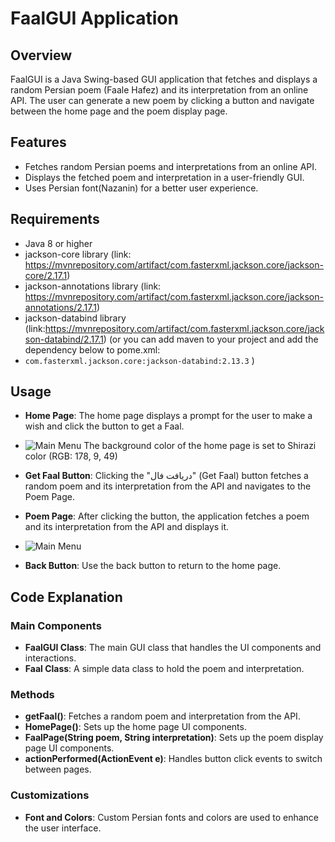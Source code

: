 # FaalGUI Application

## Overview

FaalGUI is a Java Swing-based GUI application that fetches and displays a random Persian poem (Faale Hafez) and its interpretation from an online API. The user can generate a new poem by clicking a button and navigate between the home page and the poem display page.

## Features

- Fetches random Persian poems and interpretations from an online API.
- Displays the fetched poem and interpretation in a user-friendly GUI.
- Uses Persian font(Nazanin) for a better user experience.

## Requirements

- Java 8 or higher
- jackson-core library (link: <https://mvnrepository.com/artifact/com.fasterxml.jackson.core/jackson-core/2.17.1>)
- jackson-annotations library (link: <https://mvnrepository.com/artifact/com.fasterxml.jackson.core/jackson-annotations/2.17.1>)
- jackson-databind library (link:<https://mvnrepository.com/artifact/com.fasterxml.jackson.core/jackson-databind/2.17.1>)
(or you can add maven to your project and add the dependency below to pome.xml:
- `com.fasterxml.jackson.core:jackson-databind:2.13.3`
)

## Usage

- **Home Page**: The home page displays a prompt for the user to make a wish and click the button to get a Faal.
- ![Main Menu](https://github.com/Kosar-Gari/FaaleHafez/blob/main/Screenshots/HomePage%20Panel.png)
The background color of the home page is set to Shirazi color (RGB: 178, 9, 49)
- **Get Faal Button**: Clicking the "دریافت فال" (Get Faal) button fetches a random poem and its interpretation from the API and navigates to the Poem Page.


- **Poem Page**: After clicking the button, the application fetches a poem and its interpretation from the API and displays it.
- ![Main Menu](https://github.com/Kosar-Gari/FaaleHafez/blob/main/Screenshots/Poem%20%26%20Interpretation%20Panel.png)
- **Back Button**: Use the back button to return to the home page.

## Code Explanation

### Main Components

- **FaalGUI Class**: The main GUI class that handles the UI components and interactions.
- **Faal Class**: A simple data class to hold the poem and interpretation.

### Methods

- **getFaal()**: Fetches a random poem and interpretation from the API.
- **HomePage()**: Sets up the home page UI components.
- **FaalPage(String poem, String interpretation)**: Sets up the poem display page UI components.
- **actionPerformed(ActionEvent e)**: Handles button click events to switch between pages.

### Customizations

- **Font and Colors**: Custom Persian fonts and colors are used to enhance the user interface.
